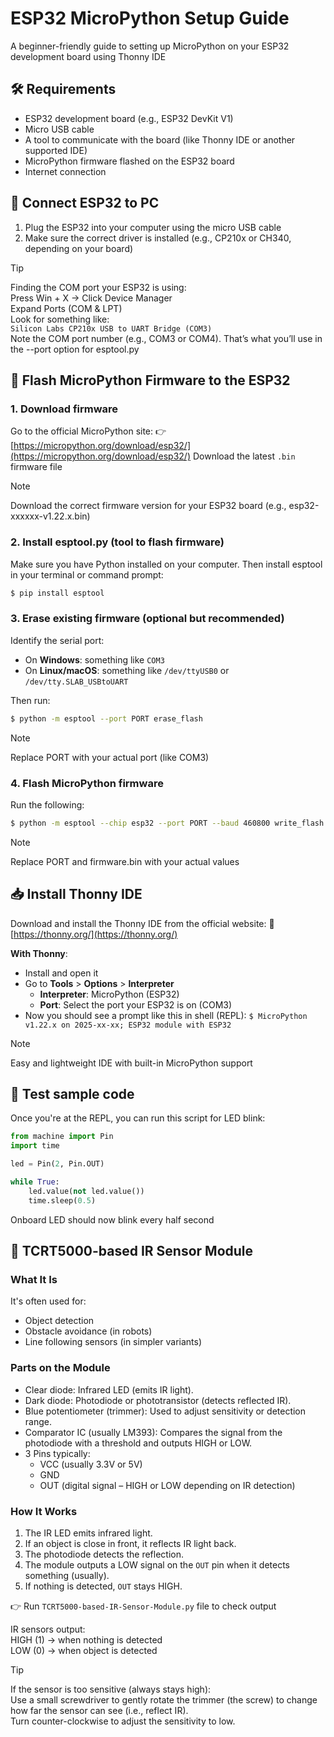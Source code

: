 # ESP32 MicroPython Setup Guide

A beginner-friendly guide to setting up MicroPython on your ESP32 development board using Thonny IDE

## 🛠️ Requirements

- ESP32 development board (e.g., ESP32 DevKit V1)
- Micro USB cable
- A tool to communicate with the board (like Thonny IDE or another supported IDE)
- MicroPython firmware flashed on the ESP32 board
- Internet connection

## 🔌 Connect ESP32 to PC

1. Plug the ESP32 into your computer using the micro USB cable
2. Make sure the correct driver is installed (e.g., CP210x or CH340, depending on your board)

> [!TIP]
> Finding the COM port your ESP32 is using:<br>
> Press Win + X → Click Device Manager<br>
> Expand Ports (COM & LPT)<br>
> Look for something like:<br>
> `Silicon Labs CP210x USB to UART Bridge (COM3)`<br>
> Note the COM port number (e.g., COM3 or COM4). That’s what you’ll use in the --port option for esptool.py

## 🔧 Flash MicroPython Firmware to the ESP32

### 1. Download firmware

Go to the official MicroPython site:
👉 [https://micropython.org/download/esp32/](https://micropython.org/download/esp32/)
Download the latest `.bin` firmware file
> [!NOTE]
> Download the correct firmware version for your ESP32 board (e.g., esp32-xxxxxx-v1.22.x.bin)

### 2. Install esptool.py (tool to flash firmware)

Make sure you have Python installed on your computer. Then install esptool in your terminal or command prompt:
``` bash
$ pip install esptool
```

### 3. Erase existing firmware (optional but recommended)

Identify the serial port:
- On **Windows**: something like `COM3`
- On **Linux/macOS**: something like `/dev/ttyUSB0` or `/dev/tty.SLAB_USBtoUART`

Then run:
``` bash
$ python -m esptool --port PORT erase_flash
```

> [!NOTE]
> Replace PORT with your actual port (like COM3)

### 4. Flash MicroPython firmware

Run the following:
``` bash
$ python -m esptool --chip esp32 --port PORT --baud 460800 write_flash -z 0x1000 firmware.bin
```

> [!NOTE]
> Replace PORT and firmware.bin with your actual values

## 📥 Install Thonny IDE

Download and install the Thonny IDE from the official website:
🔗 [https://thonny.org/](https://thonny.org/)

**With Thonny**:
- Install and open it
- Go to **Tools** > **Options** > **Interpreter**
    - **Interpreter**: MicroPython (ESP32)
    - **Port**: Select the port your ESP32 is on (COM3)
- Now you should see a prompt like this in shell (REPL):
`$ MicroPython v1.22.x on 2025-xx-xx; ESP32 module with ESP32`

> [!NOTE]
> Easy and lightweight IDE with built-in MicroPython support

## 🚀 Test sample code

Once you're at the REPL, you can run this script for LED blink:

``` python
from machine import Pin
import time

led = Pin(2, Pin.OUT)

while True:
    led.value(not led.value())
    time.sleep(0.5)
```
Onboard LED should now blink every half second

## 🔦 TCRT5000-based IR Sensor Module

### What It Is
It's often used for:
- Object detection
- Obstacle avoidance (in robots)
- Line following sensors (in simpler variants)

### Parts on the Module
- Clear diode: Infrared LED (emits IR light).
- Dark diode: Photodiode or phototransistor (detects reflected IR).
- Blue potentiometer (trimmer): Used to adjust sensitivity or detection range.
- Comparator IC (usually LM393): Compares the signal from the photodiode with a threshold and outputs HIGH or LOW.
- 3 Pins typically:
    - VCC (usually 3.3V or 5V)
    - GND
    - OUT (digital signal – HIGH or LOW depending on IR detection)

### How It Works
1. The IR LED emits infrared light.
2. If an object is close in front, it reflects IR light back.
3. The photodiode detects the reflection.
4. The module outputs a LOW signal on the `OUT` pin when it detects something (usually).
5. If nothing is detected, `OUT` stays HIGH.

👉 Run `TCRT5000-based-IR-Sensor-Module.py` file to check output

IR sensors output:<br>
    HIGH (1) → when nothing is detected<br>
    LOW (0) → when object is detected

> [!TIP]
> If the sensor is too sensitive (always stays high):<br>
> Use a small screwdriver to gently rotate the trimmer (the screw) to change how far the sensor can see (i.e., reflect IR).<br>
> Turn counter-clockwise to adjust the sensitivity to low.